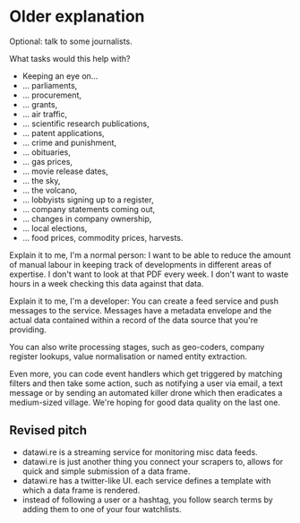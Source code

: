 Older explanation
=================

Optional: talk to some journalists. 

What tasks would this help with? 

* Keeping an eye on...
*  ... parliaments, 
*  ... procurement, 
*  ... grants,
*  ... air traffic, 
*  ... scientific research publications, 
*  ... patent applications,
*  ... crime and punishment,
*  ... obituaries,
*  ... gas prices,
*  ... movie release dates,
*  ... the sky,
*  ... the volcano,
*  ... lobbyists signing up to a register,
*  ... company statements coming out,
*  ... changes in company ownership,
*  ... local elections,
*  ... food prices, commodity prices, harvests.


Explain it to me, I'm a normal person: I want to be able to reduce the amount of manual labour
in keeping track of developments in different areas of expertise. I don't want to look at
that PDF every week. I don't want to waste hours in a week checking this data against that data.

Explain it to me, I'm a developer: You can create a feed service and push messages to the 
service. Messages have a metadata envelope and the actual data contained within a record
of the data source that you're providing. 

You can also write processing stages, such as geo-coders, company register lookups, 
value normalisation or named entity extraction. 

Even more, you can code event handlers which get triggered by matching filters and then 
take some action, such as notifying a user via email, a text message or by sending an 
automated killer drone which then eradicates a medium-sized village. We're hoping for 
good data quality on the last one. 


Revised pitch
-------------

* datawi.re is a streaming service for monitoring misc data feeds.
* datawi.re is just another thing you connect your scrapers to, allows for quick and simple submission of a data frame. 
* datawi.re has a twitter-like UI. each service defines a template with which a data frame is rendered.
* instead of following a user or a hashtag, you follow search terms by adding them to one of your four watchlists.
